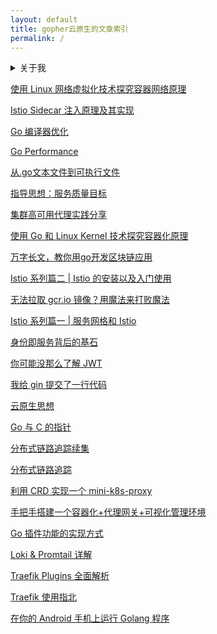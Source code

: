 ```yaml
---
layout: default
title: gopher云原生的文章索引
permalink: /
---
```


<details><summary>关于我</summary>
<p>

- Email ：zoujh99@qq.com
- GitHub ：[https://github.com/togettoyou](https://github.com/togettoyou)
- 微信公众号 ：gopher云原生

<img src="https://user-images.githubusercontent.com/55381228/224645371-85fa0552-108b-4648-8dc8-79663c09fd34.png" width="300px">

</p>
</details>

[使用 Linux 网络虚拟化技术探究容器网络原理](https://mp.weixin.qq.com/s/aXotIih1RkpyDTaokJjGPw)

[Istio Sidecar 注入原理及其实现](https://mp.weixin.qq.com/s/XABVBH29GQX2ABdfIlKrnw)

[Go 编译器优化](https://mp.weixin.qq.com/s/eWM9AvG1qXnMWF4qIwhnVQ)

[Go Performance](https://mp.weixin.qq.com/s/mTHBJrseyWmEBxgPaqQJtw)

[从.go文本文件到可执行文件](https://mp.weixin.qq.com/s/V5wAZcTbunU3HdS1xaWavQ)

[指导思想：服务质量目标](https://mp.weixin.qq.com/s/BmiS_lQqnZwhFmQDJMWtYA)

[集群高可用代理实践分享](https://mp.weixin.qq.com/s/ldw-TroDklazh04aiLVwoA)

[使用 Go 和 Linux Kernel 技术探究容器化原理](https://mp.weixin.qq.com/s/BBIrbdPd0uRafEy81WYq2g)

[万字长文，教你用go开发区块链应用](https://mp.weixin.qq.com/s/yDmGwfRjXxDJfgv1d0p3Ig)

[Istio 系列篇二 \| Istio 的安装以及入门使用](https://mp.weixin.qq.com/s/DqZkK8in4XXUTMen16K1hg)

[无法拉取 gcr.io 镜像？用魔法来打败魔法](https://mp.weixin.qq.com/s/Vt0FRTx1PsoYFdLa0QZzWw)

[Istio 系列篇一 \| 服务网格和 Istio](https://mp.weixin.qq.com/s/gJA0sgNPwY95H8vyjjCIUw)

[身份即服务背后的基石](https://mp.weixin.qq.com/s/gbHCVlwzu29JJN9wInaW0Q)

[你可能没那么了解 JWT](https://mp.weixin.qq.com/s/BAv62gfVMpriJNWdPcbPuw)

[我给 gin 提交了一行代码](https://mp.weixin.qq.com/s/LoY0n1BV3vomoeBEpfGX9w)

[云原生思想](https://mp.weixin.qq.com/s/H__pRS844SJSPiYfCqzozA)

[Go 与 C 的指针](https://mp.weixin.qq.com/s/7vrAXh3frbMT_qzUo4deKw)

[分布式链路追踪续集](https://mp.weixin.qq.com/s/lriEqTo6-f8Kn1yXeGyP5Q)

[分布式链路追踪](https://mp.weixin.qq.com/s/zeXTZ96YtrLLOeUlQH-AXg)

[利用 CRD 实现一个 mini-k8s-proxy](https://mp.weixin.qq.com/s/SXF8OX_i4FBqBI2BZCfaoQ)

[手把手搭建一个容器化+代理网关+可视化管理环境](https://mp.weixin.qq.com/s/ZVqio9qwanxwv0iN0HNqGA)

[Go 插件功能的实现方式](https://mp.weixin.qq.com/s/7yC1WFoIHtzKOZ5M-kz0PQ)

[Loki & Promtail 详解](https://mp.weixin.qq.com/s/qwv_4Q-QvxXBo7Qkt-Mqvw)

[Traefik Plugins 全面解析](https://mp.weixin.qq.com/s/ftxq44airqId0AYFN-3nww)

[Traefik 使用指北](https://mp.weixin.qq.com/s/gyHj14ysX2mi6PsliA2Y1A)

[在你的 Android 手机上运行 Golang 程序](https://mp.weixin.qq.com/s/-PLlqdkN9VRetGqv6sx6nQ)
